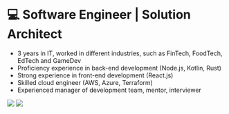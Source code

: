 # 💻 Software Engineer | Solution Architect

- 3 years in IT, worked in different industries, such as FinTech, FoodTech, EdTech and GameDev
- Proficiency experience in back-end development (Node.js, Kotlin, Rust)
- Strong experience in front-end development (React.js)
- Skilled cloud engineer (AWS, Azure, Terraform) 
- Experienced manager of development team, mentor, interviewer

<p>
  <a target="_blank" href="https://t.me/denstuk"><img src="https://img.shields.io/badge/-Telegram-FFF?style=for-the-badge&logo=telegram&logoColor=27A0D9"></img></a>
  <a target="_blank" href="mailto:den.stuk00@gmail.com"><img src="https://img.shields.io/badge/-Gmail-D14836?style=for-the-badge&logo=Gmail&logoColor=white"></img></a>
</p> 
